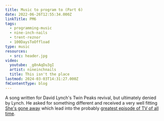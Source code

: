 ```yaml
---
title: Music to program to (Part 6)
date: 2022-06-26T12:55:34.000Z
linkTitle: PM6
tags:
  - programming-music
  - nine-inch-nails
  - trent-reznor
  - 100DaysToOffload
type: music
resources:
  - src: header.jpg
video:
  youtube: _g8nAqDu3gI
  artist: nineinchnails
  title: This isn't the place
lastmod: 2024-03-03T14:31:27.000Z
fmContentType: blog
---
```


A song written for David Lynch's Twin Peaks revival, but ultimately denied by Lynch. He asked for something different and received a very well fitting [She's gone away](https://www.youtube.com/watch?v=r2bL7DU21Wg) which lead into the probably [greatest episode of TV of all time](https://en.wikipedia.org/wiki/Part_8_\(Twin_Peaks\)).
